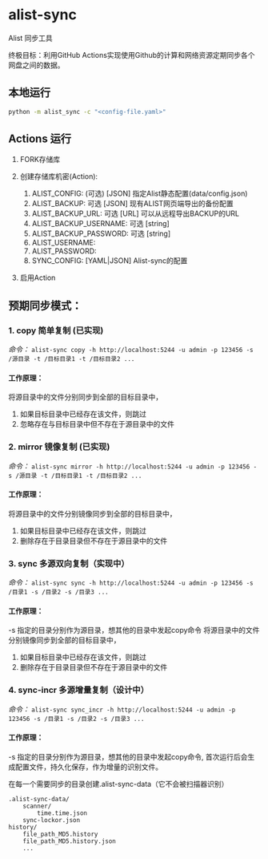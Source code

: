# alist-sync

Alist 同步工具

终极目标：利用GitHub Actions实现使用Github的计算和网络资源定期同步各个网盘之间的数据。

## 本地运行

```bash
python -m alist_sync -c "<config-file.yaml>"
```

## Actions 运行

1. FORK存储库

2. 创建存储库机密(Action):
    1. ALIST_CONFIG: (可选) [JSON] 指定Alist静态配置(data/config.json)
    2. ALIST_BACKUP: 可选 [JSON] 现有ALIST网页端导出的备份配置
    3. ALIST_BACKUP_URL: 可选 [URL] 可以从远程导出BACKUP的URL
    4. ALIST_BACKUP_USERNAME: 可选 [string]
    5. ALIST_BACKUP_PASSWORD: 可选 [string]
    6. ALIST_USERNAME:
    7. ALIST_PASSWORD:
    8. SYNC_CONFIG: [YAML|JSON] Alist-sync的配置

3. 启用Action

## 预期同步模式：

### 1. copy 简单复制 (已实现)

*命令：* `alist-sync copy -h http://localhost:5244 -u admin -p 123456 -s /源目录 -t /目标目录1 -t /目标目录2 ...`

#### 工作原理：

将源目录中的文件分别同步到全部的目标目录中，

1. 如果目标目录中已经存在该文件，则跳过
2. 忽略存在与目标目录中但不存在于源目录中的文件

### 2. mirror 镜像复制 (已实现)

*命令：* `alist-sync mirror -h http://localhost:5244 -u admin -p 123456 -s /源目录 -t /目标目录1 -t /目标目录2 ...`

#### 工作原理：

将源目录中的文件分别镜像同步到全部的目标目录中，

1. 如果目标目录中已经存在该文件，则跳过
2. 删除存在于目录目录但不存在于源目录中的文件

### 3. sync 多源双向复制（实现中）

*命令：* `alist-sync sync -h http://localhost:5244 -u admin -p 123456 -s /目录1 -s /目录2 -s /目录3 ...`

#### 工作原理：

-s 指定的目录分别作为源目录，想其他的目录中发起copy命令
将源目录中的文件分别镜像同步到全部的目标目录中，

1. 如果目标目录中已经存在该文件，则跳过
2. 删除存在于目录目录但不存在于源目录中的文件

### 4. sync-incr 多源增量复制（设计中）

*命令：* `alist-sync sync_incr -h http://localhost:5244 -u admin -p 123456 -s /目录1 -s /目录2 -s /目录3 ...`

#### 工作原理：

-s 指定的目录分别作为源目录，想其他的目录中发起copy命令, 首次运行后会生成配置文件，持久化保存，作为增量的识别文件。

在每一个需要同步的目录创建.alist-sync-data（它不会被扫描器识别）

    .alist-sync-data/
        scanner/
            time.time.json
        sync-lockor.json
    history/
        file_path_MD5.history
        file_path_MD5.history.json
        ...
